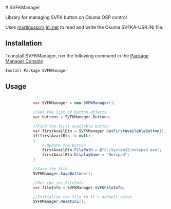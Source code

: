 ﻿﻿# ﻿﻿SVFKManagerLibrary for managing SVFK button on Okuma OSP controlUses [martinusso's](https://github.com/martinusso) [ini.net](https://github.com/martinusso/ini.net) to read and write the Okuma SVFKA-USR.INI file. ## InstallationTo install SVFKManager, run the following command in the [Package Manager Console](http://docs.nuget.org/consume/package-manager-console)```csharpInstall-Package SVFKManager```## Usage```csharp                 var SVFKManager = new SVFKManager();                        //Get the list of button objects            var buttons = SVFKManager.Buttons;            //Find the first available button            var firstAvailBtn = SVFKManager.GetFirstAvailableButton();            if(firstAvailBtn != null)            {                //Update the button                firstAvailBtn.FilePath = @"C:/System32/notepad.exe";                firstAvailBtn.DisplayName = "Notepad";            }            //Save the file            SVFKManager.SaveButtons();            //Get the ini FileInfo            var fileInfo = SVFKManager.SVFKFileInfo;            //Initialize the file to it's default value            SVFKManager.ResetIni();```